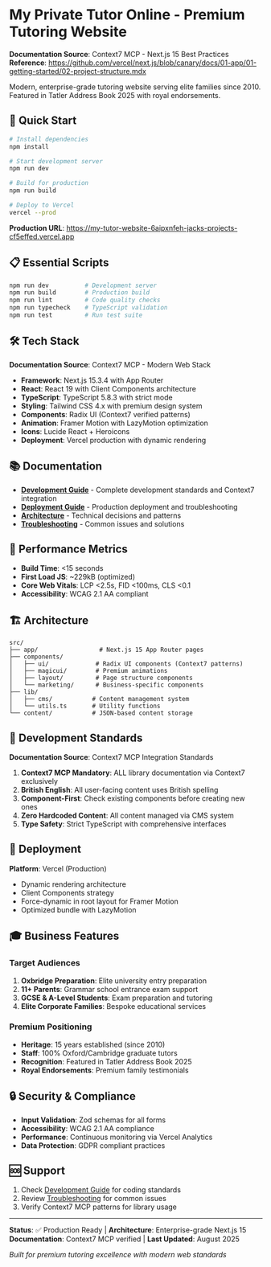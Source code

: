 # My Private Tutor Online - Premium Tutoring Website

**Documentation Source**: Context7 MCP - Next.js 15 Best Practices  
**Reference**: https://github.com/vercel/next.js/blob/canary/docs/01-app/01-getting-started/02-project-structure.mdx

Modern, enterprise-grade tutoring website serving elite families since 2010. Featured in Tatler Address Book 2025 with royal endorsements.

## 🚀 Quick Start

```bash
# Install dependencies
npm install

# Start development server
npm run dev

# Build for production
npm run build

# Deploy to Vercel
vercel --prod
```

**Production URL**: https://my-tutor-website-6aipxnfeh-jacks-projects-cf5effed.vercel.app

## 📋 Essential Scripts

```bash
npm run dev          # Development server
npm run build        # Production build
npm run lint         # Code quality checks
npm run typecheck    # TypeScript validation
npm run test         # Run test suite
```

## 🛠️ Tech Stack

**Documentation Source**: Context7 MCP - Modern Web Stack  
- **Framework**: Next.js 15.3.4 with App Router
- **React**: React 19 with Client Components architecture
- **TypeScript**: TypeScript 5.8.3 with strict mode
- **Styling**: Tailwind CSS 4.x with premium design system
- **Components**: Radix UI (Context7 verified patterns)
- **Animation**: Framer Motion with LazyMotion optimization
- **Icons**: Lucide React + Heroicons
- **Deployment**: Vercel production with dynamic rendering

## 📚 Documentation

- **[Development Guide](docs/DEVELOPMENT.md)** - Complete development standards and Context7 integration
- **[Deployment Guide](docs/DEPLOYMENT.md)** - Production deployment and troubleshooting
- **[Architecture](docs/ARCHITECTURE.md)** - Technical decisions and patterns
- **[Troubleshooting](docs/TROUBLESHOOTING.md)** - Common issues and solutions

## 🎯 Performance Metrics

- **Build Time**: <15 seconds
- **First Load JS**: ~229kB (optimized)
- **Core Web Vitals**: LCP <2.5s, FID <100ms, CLS <0.1
- **Accessibility**: WCAG 2.1 AA compliant

## 🏗️ Architecture

```
src/
├── app/                 # Next.js 15 App Router pages
├── components/
│   ├── ui/             # Radix UI components (Context7 patterns)
│   ├── magicui/        # Premium animations
│   ├── layout/         # Page structure components
│   └── marketing/      # Business-specific components
├── lib/
│   ├── cms/           # Content management system
│   └── utils.ts       # Utility functions
└── content/           # JSON-based content storage
```

## 🔧 Development Standards

**Documentation Source**: Context7 MCP Integration Standards

1. **Context7 MCP Mandatory**: ALL library documentation via Context7 exclusively
2. **British English**: All user-facing content uses British spelling
3. **Component-First**: Check existing components before creating new ones
4. **Zero Hardcoded Content**: All content managed via CMS system
5. **Type Safety**: Strict TypeScript with comprehensive interfaces

## 🚀 Deployment

**Platform**: Vercel (Production)
- Dynamic rendering architecture
- Client Components strategy
- Force-dynamic in root layout for Framer Motion
- Optimized bundle with LazyMotion

## 🎓 Business Features

### Target Audiences
1. **Oxbridge Preparation**: Elite university entry preparation
2. **11+ Parents**: Grammar school entrance exam support
3. **GCSE & A-Level Students**: Exam preparation and tutoring
4. **Elite Corporate Families**: Bespoke educational services

### Premium Positioning
- **Heritage**: 15 years established (since 2010)
- **Staff**: 100% Oxford/Cambridge graduate tutors
- **Recognition**: Featured in Tatler Address Book 2025
- **Royal Endorsements**: Premium family testimonials

## 🔒 Security & Compliance

- **Input Validation**: Zod schemas for all forms
- **Accessibility**: WCAG 2.1 AA compliance
- **Performance**: Continuous monitoring via Vercel Analytics
- **Data Protection**: GDPR compliant practices

## 🆘 Support

1. Check [Development Guide](docs/DEVELOPMENT.md) for coding standards
2. Review [Troubleshooting](docs/TROUBLESHOOTING.md) for common issues
3. Verify Context7 MCP patterns for library usage

---

**Status**: ✅ Production Ready | **Architecture**: Enterprise-grade Next.js 15  
**Documentation**: Context7 MCP verified | **Last Updated**: August 2025

*Built for premium tutoring excellence with modern web standards*